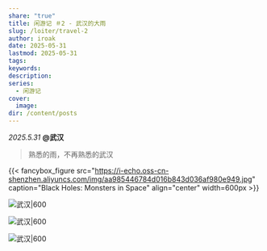 ```yaml
---
share: "true"
title: 闲游记 ＃2 - 武汉的大雨
slug: /loiter/travel-2
author: iroak
date: 2025-05-31
lastmod: 2025-05-31
tags: 
keywords: 
description: 
series:
  - 闲游记
cover:
  image: 
dir: /content/posts
---
```

*2025.5.31*  **@武汉**
>熟悉的雨，不再熟悉的武汉

{{< fancybox_figure src="https://i-echo.oss-cn-shenzhen.aliyuncs.com/img/aa985446784d016b843d036af980e949.jpg" caption="Black Holes: Monsters in Space" align="center" width=600px  >}}

![武汉|600](https://i-echo.oss-cn-shenzhen.aliyuncs.com/img/aa985446784d016b843d036af980e949.jpg)

![武汉|600](https://i-echo.oss-cn-shenzhen.aliyuncs.com/img/a66eb77824a2c7e77d5b9e39cc7bb0e2.jpg)

![武汉|600](https://i-echo.oss-cn-shenzhen.aliyuncs.com/img/4cb94ebfe0f5b01072314bf059519200.jpg)
